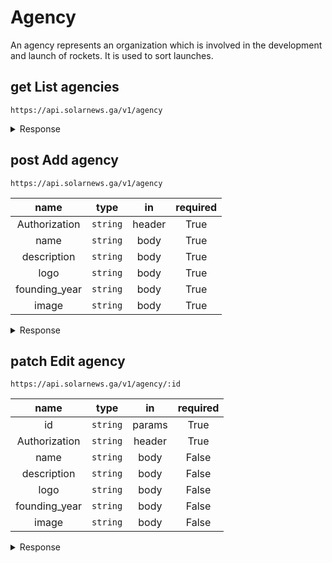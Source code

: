 



# **Agency**

An agency represents an organization which is involved in the development and launch of rockets. It is used to sort 
launches.

## <span class="get method">get</span> **List agencies**

`https://api.solarnews.ga/v1/agency`

<details>
<summary>Response</summary>

<span class="get round"></span> **200: OK**

```json
{
    "result": {
        "_id": "610acd67d0196ee0a17a841a",
        "description": "an independent agency of the U.S. federal government",
        "founding_year": 1958,
        "image": "https://www.com/",
        "logo": "https://www.com/",
        "name": "NASA"
    }
}
```


</details>

## <span class="post method">post</span> **Add agency**

`https://api.solarnews.ga/v1/agency`

|name|type|in|required|
| :---: | :---: | :---: | :---: |
|Authorization|`string`|header|True|
|name|`string`|body|True|
|description|`string`|body|True|
|logo|`string`|body|True|
|founding_year|`string`|body|True|
|image|`string`|body|True|

<details>
<summary>Response</summary>

<span class="get round"></span> **201: Created**

```json
{
    "inserted_id": "610acd67d0196ee0a17a841a"
}
```
<span class="delete round"></span> **400: Bad Request**

```json
{
    "message": "\"name\" is required"
}
```
<span class="delete round"></span> **401: Unauthorized**

```json
"Unauthorized"
```


</details>

## <span class="patch method">patch</span> **Edit agency**

`https://api.solarnews.ga/v1/agency/:id`

|name|type|in|required|
| :---: | :---: | :---: | :---: |
|id|`string`|params|True|
|Authorization|`string`|header|True|
|name|`string`|body|False|
|description|`string`|body|False|
|logo|`string`|body|False|
|founding_year|`string`|body|False|
|image|`string`|body|False|

<details>
<summary>Response</summary>

<span class="get round"></span> **200: OK**

```json
{
    "edited_id": "610acd67d0196ee0a17a841a"
}
```
<span class="delete round"></span> **400: Bad Request**

```json
{
    "message": "\"title\" is not allowed"
}
```
<span class="delete round"></span> **404: Not Found**

```json
{
    "message": "item not found"
}
```
<span class="delete round"></span> **401: Unauthorized**

```json
"Unauthorized"
```


</details>
